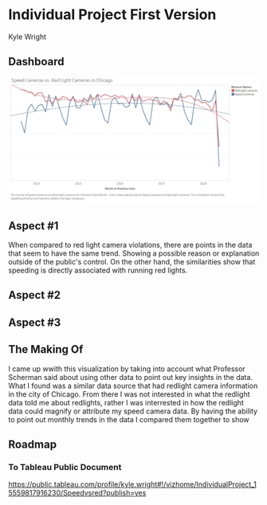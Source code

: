 # Individual Project First Version
Kyle Wright

## Dashboard
![alt text](https://github.com/kwright76/Visualizations/blob/master/first-phase_1.JPG)

## Aspect #1
When compared to red light camera violations, there are points in the data that seem to have the same trend. Showing a possible reason or explanation outside of the public's control. On the other hand, the similarities show that speeding is directly associated with running red lights. 

## Aspect #2


## Aspect #3


## The Making Of
I came up wwith this visualization by taking into account what Professor Scherman said about using other data to point out key insights in the data. What I found was a similar data source that had redlight camera information in the city of Chicago. From there I was not interested in what the redlight data told me about redlights, rather I was interrested in how the redlight data could magnify or attribute my speed camera data. By having the ability to point out monthly trends in the data I compared them together to show 

## Roadmap

### To Tableau Public Document
https://public.tableau.com/profile/kyle.wright#!/vizhome/IndividualProject_15559817916230/Speedvsred?publish=yes
